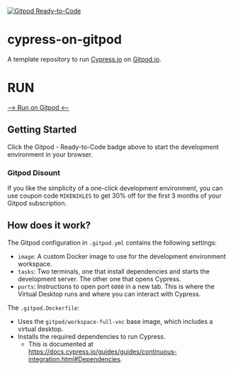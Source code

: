[![Gitpod Ready-to-Code](https://img.shields.io/badge/Gitpod-Ready--to--Code-blue?logo=gitpod)](https://gitpod.io/#https://github.com/imbus/cypress-on-gitpod)

# cypress-on-gitpod
A template repository to run [Cypress.io](https://www.cypress.io/) on [Gitpod.io](https://www.gitpod.io/).

# RUN

[--> Run on Gitpod <--](https://gitpod.io/#https://github.com/imbus/cypress-on-gitpod)

## Getting Started

Click the Gitpod - Ready-to-Code badge above to start the development environment in your browser.

### Gitpod Disount

If you like the simplicity of a one-click development environment, you can use
coupon code `MIKENIKLES` to get 30% off for the first 3 months of your Gitpod
subscription.

## How does it work?

The Gitpod configuration in `.gitpod.yml` contains the following settings:
* `image`: A custom Docker image to use for the development environment workspace.
* `tasks`: Two terminals, one that install dependencies and starts the development server. The other one that opens Cypress.
* `ports`: Instructions to open port `6080` in a new tab. This is where the Virtual Desktop runs and where you can interact with Cypress.

The `.gitpod.Dockerfile`:
* Uses the `gitpod/workspace-full-vnc` base image, which includes a virtual desktop.
* Installs the required dependencies to run Cypress.
    * This is documented at https://docs.cypress.io/guides/guides/continuous-integration.html#Dependencies.
